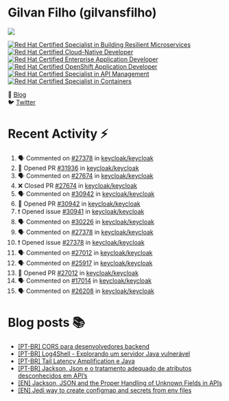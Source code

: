 # Gilvan Filho (gilvansfilho)

[![](https://img.shields.io/badge/Middleware%20Architect%20at%20red%20hat-ee0000?logo=red-hat&style=for-the-badge)](https://redhat.com)

<!--START_SECTION:badges-->
[![Red Hat Certified Specialist in Building Resilient Microservices](https://images.credly.com/size/110x110/images/0f573c61-16d5-413e-a556-337b2d985acc/image.png)](http://www.credly.com/badges/c96c1256-c05f-43db-800a-73206fee0d46 "Red Hat Certified Specialist in Building Resilient Microservices")
[![Red Hat Certified Cloud-Native Developer](https://images.credly.com/size/110x110/images/12ef4e4e-3d8d-4caf-9ab1-858c5bcb9619/image.png)](http://www.credly.com/badges/201a030b-7492-44ea-ba65-212b2444e075 "Red Hat Certified Cloud-Native Developer")
[![Red Hat Certified Enterprise Application Developer](https://images.credly.com/size/110x110/images/ae7dd2bd-1d04-43d9-b148-1ef79ec45129/image.png)](http://www.credly.com/badges/bdf85994-7164-4591-bc5f-af6e84cac9eb "Red Hat Certified Enterprise Application Developer")
[![Red Hat Certified OpenShift Application Developer](https://images.credly.com/size/110x110/images/f7107c13-ff27-467c-ac8e-ba4ba609050b/image.png)](http://www.credly.com/badges/71f59428-0ea8-4001-9bfa-d8f8a116e116 "Red Hat Certified OpenShift Application Developer")
[![Red Hat Certified Specialist in API Management](https://images.credly.com/size/110x110/images/6eb5499c-cf76-4837-ac72-6a254139af1a/image.png)](http://www.credly.com/badges/3c0b415b-64f8-4ffc-9794-7dd47bcfe4ba "Red Hat Certified Specialist in API Management")
[![Red Hat Certified Specialist in Containers](https://images.credly.com/size/110x110/images/272f17b3-2eb9-4e5f-aa3c-66c6b137fb27/image.png)](http://www.credly.com/badges/ea773764-6af3-4d3a-910b-cb0d54128fa2 "Red Hat Certified Specialist in Containers")
<!--END_SECTION:badges-->

📝 [Blog](http://blog.gilvansfilho.com)<br/>
:bird: [Twitter](http://twitter.com/gilvansfilho)

# Recent Activity :zap:
<!--START_SECTION:activity-->
1. 🗣 Commented on [#27378](https://github.com/keycloak/keycloak/issues/27378#issuecomment-2312840359) in [keycloak/keycloak](https://github.com/keycloak/keycloak)
2. 💪 Opened PR [#31936](https://github.com/keycloak/keycloak/pull/31936) in [keycloak/keycloak](https://github.com/keycloak/keycloak)
3. 🗣 Commented on [#27674](https://github.com/keycloak/keycloak/pull/27674#issuecomment-2271094189) in [keycloak/keycloak](https://github.com/keycloak/keycloak)
4. ❌ Closed PR [#27674](https://github.com/keycloak/keycloak/pull/27674) in [keycloak/keycloak](https://github.com/keycloak/keycloak)
5. 🗣 Commented on [#30942](https://github.com/keycloak/keycloak/pull/30942#issuecomment-2210778643) in [keycloak/keycloak](https://github.com/keycloak/keycloak)
6. 💪 Opened PR [#30942](https://github.com/keycloak/keycloak/pull/30942) in [keycloak/keycloak](https://github.com/keycloak/keycloak)
7. ❗ Opened issue [#30941](https://github.com/keycloak/keycloak/issues/30941) in [keycloak/keycloak](https://github.com/keycloak/keycloak)
8. 🗣 Commented on [#30226](https://github.com/keycloak/keycloak/issues/30226#issuecomment-2161710830) in [keycloak/keycloak](https://github.com/keycloak/keycloak)
9. 🗣 Commented on [#27378](https://github.com/keycloak/keycloak/issues/27378#issuecomment-1970259614) in [keycloak/keycloak](https://github.com/keycloak/keycloak)
10. ❗ Opened issue [#27378](https://github.com/keycloak/keycloak/issues/27378) in [keycloak/keycloak](https://github.com/keycloak/keycloak)
11. 🗣 Commented on [#27012](https://github.com/keycloak/keycloak/pull/27012#issuecomment-1961633275) in [keycloak/keycloak](https://github.com/keycloak/keycloak)
12. 🗣 Commented on [#25917](https://github.com/keycloak/keycloak/issues/25917#issuecomment-1944196919) in [keycloak/keycloak](https://github.com/keycloak/keycloak)
13. 💪 Opened PR [#27012](https://github.com/keycloak/keycloak/pull/27012) in [keycloak/keycloak](https://github.com/keycloak/keycloak)
14. 🗣 Commented on [#17014](https://github.com/keycloak/keycloak/issues/17014#issuecomment-1925301564) in [keycloak/keycloak](https://github.com/keycloak/keycloak)
15. 🗣 Commented on [#26208](https://github.com/keycloak/keycloak/pull/26208#issuecomment-1924741200) in [keycloak/keycloak](https://github.com/keycloak/keycloak)
<!--END_SECTION:activity-->

# Blog posts :books:
- [[PT-BR] CORS para desenvolvedores backend](https://blog.gilvansfilho.com/cors-para-desenvolvedores-backend)
- [[PT-BR] Log4Shell - Explorando um servidor Java vulnerável](https://blog.gilvansfilho.com/log4shell-explorando-um-servidor-java-vulneravel)
- [[PT-BR] Tail Latency Amplification e Java](https://blog.gilvansfilho.com/tail-latency-amplification-java)
- [[PT-BR] Jackson, Json e o tratamento adequado de atributos desconhecidos em API’s](https://blog.gilvansfilho.com/jackson-json-e-o-tratamento-adequado-de-atributos-desconhecidos-em-apis)
- [[EN] Jackson, JSON and the Proper Handling of Unknown Fields in APIs](https://dzone.com/articles/jackson-json-and-the-proper-handling-of-unknown-fi)
- [[EN] Jedi way to create configmap and secrets from env files](https://blog.gilvansfilho.com/jedi-way-to-create-configmap-and-secrets-from-env-files)
